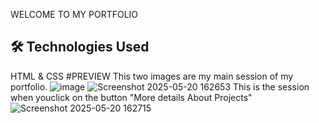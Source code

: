 WELCOME TO MY PORTFOLIO
## 🛠️ Technologies Used
HTML & CSS
#PREVIEW
This two images are my main session of my portfolio.
![image](https://github.com/user-attachments/assets/0ba05ab6-b713-446f-ae52-b7c093b3c961)
![Screenshot 2025-05-20 162653](https://github.com/user-attachments/assets/c9a8cb5a-7fcc-44b9-9617-515facf78266)
This is the session when youclick on the button "More details About Projects"
![Screenshot 2025-05-20 162715](https://github.com/user-attachments/assets/6bc749ab-dc42-4989-9239-5e4d04282be5)
